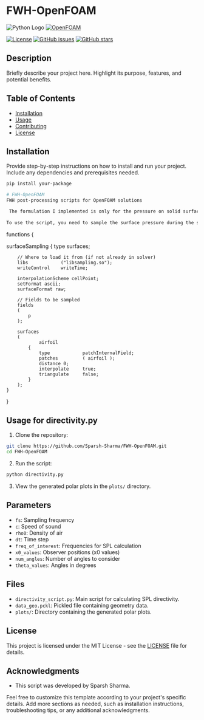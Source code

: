 # FWH-OpenFOAM

![Python Logo](https://www.python.org/static/community_logos/python-logo.png)
[![OpenFOAM](https://img.shields.io/badge/OpenFOAM-v2106-blue.svg)](http://www.openfoam.com/)


[![License](https://img.shields.io/badge/License-MIT-blue.svg)](LICENSE)
[![GitHub issues](https://img.shields.io/github/issues/your-username/your-repo)](https://github.com/your-username/your-repo/issues)
[![GitHub stars](https://img.shields.io/github/stars/your-username/your-repo)](https://github.com/your-username/your-repo/stargazers)

## Description

Briefly describe your project here. Highlight its purpose, features, and potential benefits.

## Table of Contents

- [Installation](#installation)
- [Usage](#usage)
- [Contributing](#contributing)
- [License](#license)

## Installation

Provide step-by-step instructions on how to install and run your project. Include any dependencies and prerequisites needed.

```bash
pip install your-package

# FWH-OpenFOAM
FWH post-processing scripts for OpenFOAM solutions

 The formulation I implemented is only for the pressure on solid surfaces though and does not include convection. 
 
To use the script, you need to sample the surface pressure during the simulation. Use this function in OpenFOAM:


```
functions
{

  surfaceSampling
    {
        type surfaces;

        // Where to load it from (if not already in solver)
        libs            ("libsampling.so");
        writeControl    writeTime;

        interpolationScheme cellPoint;
        setFormat ascii;
        surfaceFormat raw;

        // Fields to be sampled
        fields
        (
            p
        );

        surfaces
        (
                airfoil
            {
                type            patchInternalField;
                patches         ( airfoil );
                distance 0;
                interpolate     true;
                triangulate     false;
            }
        );
    }
}




## Usage for directivity.py

1. Clone the repository:

```bash
git clone https://github.com/Sparsh-Sharma/FWH-OpenFOAM.git
cd FWH-OpenFOAM
```

2. Run the script:

```bash
python directivity.py
```

3. View the generated polar plots in the `plots/` directory.

## Parameters

- `fs`: Sampling frequency
- `c`: Speed of sound
- `rho0`: Density of air
- `dt`: Time step
- `freq_of_interest`: Frequencies for SPL calculation
- `x0_values`: Observer positions (x0 values)
- `num_angles`: Number of angles to consider
- `theta_values`: Angles in degrees

## Files

- `directivity_script.py`: Main script for calculating SPL directivity.
- `data_geo.pckl`: Pickled file containing geometry data.
- `plots/`: Directory containing the generated polar plots.

## License

This project is licensed under the MIT License - see the [LICENSE](LICENSE) file for details.

## Acknowledgments

- This script was developed by Sparsh Sharma.

Feel free to customize this template according to your project's specific details. Add more sections as needed, such as installation instructions, troubleshooting tips, or any additional acknowledgments.
